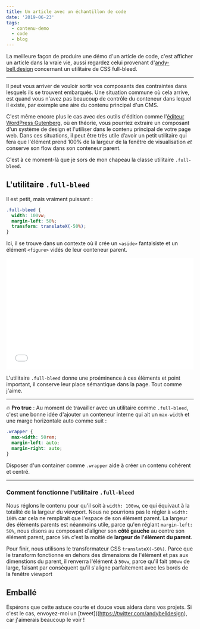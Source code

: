 ```yaml
---
title: Un article avec un échantillon de code
date: '2019-06-23'
tags:
  - contenu-demo
  - code
  - blog
---
```

La meilleure façon de produire une démo d'un article de code, c'est afficher un article dans la vraie vie, aussi regardez celui provenant d'[andy-bell.design](https://andy-bell.design/wrote/creating-a-full-bleed-css-utility/) concernant un utilitaire de CSS full-bleed.

- - -

Il peut vous arriver de vouloir sortir vos composants des contraintes dans lesquels ils se trouvent embarqués. Une situation commune où cela arrive, est quand vous n'avez pas beaucoup de contrôle du conteneur dans lequel il existe, par exemple une aire du contenu principal d'un CMS.

C'est même encore plus le cas avec des outils d'édition comme l'[éditeur WordPress Gutenberg](https://wordpress.org/gutenberg/), où en théorie, vous pourriez extraire un composant d'un système de design et l'utiliser dans le contenu principal de votre page web. Dans ces situations, il peut être très utile d’avoir un petit utilitaire qui fera que l'élément prend 100% de la largeur de la fenêtre de visualisation _et_ conserve son flow dans son conteneur parent.

C'est à ce moment-là que je sors de mon chapeau la classe utilitaire `.full-bleed`.

## L'utilitaire `.full-bleed`

Il est petit, mais vraiment puissant : 

```css
.full-bleed {
  width: 100vw;
  margin-left: 50%;
  transform: translateX(-50%);
}
```

Ici, il se trouve dans un contexte où il crée un `<aside>` fantaisiste et un élément `<figure>` vidés de leur conteneur parent.

<iframe height="300" style="width: 100%;" scrolling="no" title="Piccalilli CSS Utility — Issue  #2 — Full bleed utility" src="//codepen.io/andybelldesign/embed/Nmxrwv/?height=300&theme-id=dark&default-tab=css,result" frameborder="no" allowtransparency="true" allowfullscreen="true">
  Voir le Pen <a href='https://codepen.io/andybelldesign/pen/Nmxrwv/'>Piccalilli CSS Utility — Issue  #2 — Full bleed utility</a> d'Andy Bell
  (<a href='https://codepen.io/andybelldesign'>@andybelldesign</a>) sur <a href='https://codepen.io'>CodePen</a>.
</iframe>

L'utilitaire `.full-bleed` donne une proéminence à ces éléments et point important, il conserve leur place sémantique dans la page. Tout comme j'aime.

- - -

🔥 **Pro truc** : Au moment de travailler avec un utilitaire comme `.full-bleed`, c'est une bonne idée d'ajouter un conteneur interne qui ait un `max-width` et une marge horizontale auto comme suit : 

```css
.wrapper {
  max-width: 50rem;
  margin-left: auto;
  margin-right: auto;
}
```

Disposer d'un container comme `.wrapper` aide à créer un contenu cohérent et centré.

- - -

### Comment fonctionne l'utilitaire `.full-bleed`

Nous réglons le contenu pour qu'il soit à `width: 100vw`, ce qui équivaut à la totalité de la largeur du viewport. Nous ne pourrions pas le régler à `width: 100%` car cela ne remplirait que l'espace de son élément parent. La largeur des éléments parents est néanmoins utile, parce qu'en réglant `margin-left: 50%`, nous disons au composant d'aligner son **côté gauche** au centre son élément parent, parce `50%` c'est la moitié de **largeur de l'élément du parent**.

Pour finir, nous utilisons le transformateur CSS   `translateX(-50%)`. Parce que le transform fonctionne en dehors des dimensions de l'élément et pas aux dimenstions du parent, il renverra l'élément à `50vw`, parce qu'il fait `100vw` de large, faisant par conséquent qu'il s'aligne parfaitement avec les bords de la fenêtre viewport

## Emballé

Espérons que cette astuce courte et douce vous aidera dans vos projets. Si c'est le cas, envoyez-moi un [tweet]((https://twitter.com/andybelldesign), car j'aimerais beaucoup le voir !
